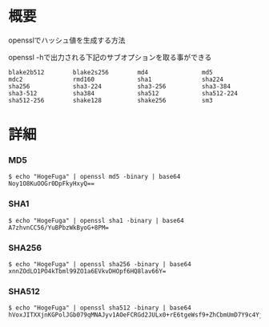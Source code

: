 # 概要
opensslでハッシュ値を生成する方法

openssl -hで出力される下記のサブオプションを取る事ができる
```
blake2b512        blake2s256        md4               md5               
mdc2              rmd160            sha1              sha224            
sha256            sha3-224          sha3-256          sha3-384          
sha3-512          sha384            sha512            sha512-224        
sha512-256        shake128          shake256          sm3        
```

# 詳細

### MD5
```
$ echo "HogeFuga" | openssl md5 -binary | base64
Noy1O8KuOOGr0DpFkyHxyQ==
```

### SHA1
```
$ echo "HogeFuga" | openssl sha1 -binary | base64
A7zhvnCC56/YuBPbzWkByoG+8PM=
```

### SHA256
```
$ echo "HogeFuga" | openssl sha256 -binary | base64
xnnZOdLO1PO4kTbml99ZO1a6EVkvDHOpf6HQ8lav66Y=
```

### SHA512
```
$ echo "HogeFuga" | openssl sha512 -binary | base64
hVoxJITXXjnKGPolJGb079qMNAJyv1AOeFCRGd2JULx0+rE6tgeWsf9+ZhCbmUmD7Y9c4YjtaYuWXN8bvcevRA==
```
